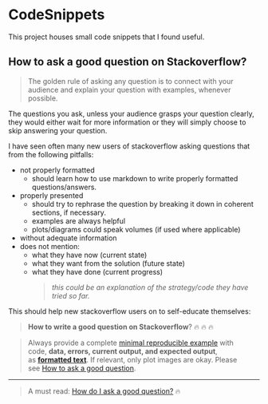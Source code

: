 # CodeSnippets
This project houses small code snippets that I found useful. 

## How to ask a good question on Stackoverflow?

> The golden rule of asking any question is to connect with your audience and explain your 
question with examples, whenever possible.

The questions you ask, unless your audience grasps your question clearly, they would either 
wait for more information or they will simply choose to skip answering your question.



I have seen often many new users of stackoverflow asking questions that from the following pitfalls:

- not properly formatted 
  - should learn how to use markdown to write properly formatted questions/answers.
- properly presented 
  - should try to rephrase the question by breaking it down in coherent sections, if necessary.
  - examples are always helpful
  - plots/diagrams could speak volumes (if used where applicable)
- without adequate information
- does not mention:
  - what they have now (current state)
  - what they want from the solution (future state)
  - what they have done (current progress)
    > _this could be an explanation of the strategy/code they have tried so far._

This should help new stackoverflow users on to 
self-educate themselves: 

> **How to write a good question on Stackoverflow**? :fire: :fire: :fire:

> Always provide a complete [minimal reproducible example](https://stackoverflow.com/help/minimal-reproducible-example) with code, **data, errors, current output, and expected output**, as **[formatted text](https://stackoverflow.com/help/formatting)**. If relevant, only plot images are okay. Please see [How to ask a good question](https://stackoverflow.com/help/how-to-ask). 

---

> A must read: [How do I ask a good question?](https://stackoverflow.com/help/how-to-ask) :fire: 
